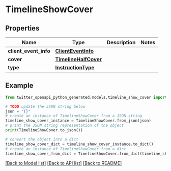 # TimelineShowCover


## Properties

Name | Type | Description | Notes
------------ | ------------- | ------------- | -------------
**client_event_info** | [**ClientEventInfo**](ClientEventInfo.md) |  | 
**cover** | [**TimelineHalfCover**](TimelineHalfCover.md) |  | 
**type** | [**InstructionType**](InstructionType.md) |  | 

## Example

```python
from twitter_openapi_python_generated.models.timeline_show_cover import TimelineShowCover

# TODO update the JSON string below
json = "{}"
# create an instance of TimelineShowCover from a JSON string
timeline_show_cover_instance = TimelineShowCover.from_json(json)
# print the JSON string representation of the object
print(TimelineShowCover.to_json())

# convert the object into a dict
timeline_show_cover_dict = timeline_show_cover_instance.to_dict()
# create an instance of TimelineShowCover from a dict
timeline_show_cover_from_dict = TimelineShowCover.from_dict(timeline_show_cover_dict)
```
[[Back to Model list]](../README.md#documentation-for-models) [[Back to API list]](../README.md#documentation-for-api-endpoints) [[Back to README]](../README.md)


